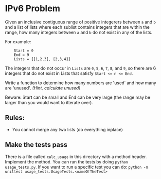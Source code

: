 IPv6 Problem
============
Given an inclusive contiguous range of positive integerers between `a` and `b`
and a list of lists where each sublist contains integers that are within the range,
how many integers between `a` and `b` do not exist in any of the lists.

For example:

```
    Start = 0
    End = 9
    Lists = [[1,2,3], [2,3,4]]
```

The integers that do not occur in `Lists` are `0`, `5`, `6`, `7`, `8`, and `9`, so there are 6 integers that do not exist in Lists that satisfy `Start <= n <= End`.

Write a function to determine how many numbers are 'used' and how many are
'unused'. _(Hint, calculate unused)_

Beware: Start can be small and End can be very large (the range may be larger
than you would want to itterate over).

Rules:
------
*   You cannot merge any two lists (do everything inplace)

Make the tests pass
-------------------
There is a file called `calc_usage` in this directory with a method header.
Implement the method. You can run the tests by doing `python usage_tests.py`.
If you want to run a specific test you can do: `python -m unittest
usage_tests.UsageTests.<nameOfTheTest>`
